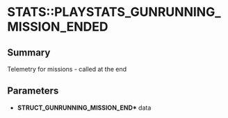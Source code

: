 # STATS::PLAYSTATS_GUNRUNNING_MISSION_ENDED

## Summary
Telemetry for missions - called at the end

## Parameters
* **STRUCT_GUNRUNNING_MISSION_END\*** data